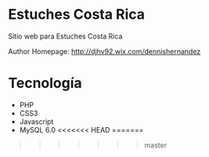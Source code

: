 Estuches Costa Rica
================

Sitio web para Estuches Costa Rica


Author Homepage:      http://djhv92.wix.com/dennishernandez<br />

Tecnología
=============

* PHP
* CSS3
* Javascript
* MySQL 6.0
<<<<<<< HEAD
=======

>>>>>>> master
